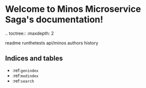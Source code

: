 # Welcome to Minos Microservice Saga's documentation!

.. toctree::
   :maxdepth: 2

   readme
   runthetests
   api/minos
   authors
   history

## Indices and tables

* :ref:`genindex`
* :ref:`modindex`
* :ref:`search`
